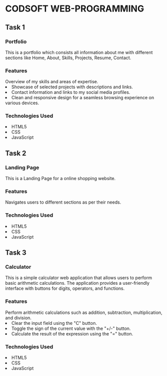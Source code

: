 <h1>CODSOFT WEB-PROGRAMMING</h1>

<h2>Task 1</h2>

<h3>Portfolio</h3>
This is a portfolio which consists all information about me with different sections like Home, About, Skills, Projects, Resume, Contact.

<h3>Features</h3>
Overview of my skills and areas of expertise.
<li>Showcase of selected projects with descriptions and links.</li>
<li>Contact information and links to my social media profiles.</li>
<li>Clean and responsive design for a seamless browsing experience on various devices.</li>

<h3>Technologies Used</h3>
<li>HTML5</li>
<li>CSS</li>
<li>JavaScript</li>

<h2>Task 2</h2>
<h3>Landing Page</h3>
This is a Landing Page for a online shopping website.

<h3>Features</h3>
Navigates users to different sections as per their needs.

<h3>Technologies Used</h3>
<li>HTML5</li>
<li>CSS</li>
<li>JavaScript</li>

<h2>Task 3</h2>
<h3>Calculator</h3>
This is a simple calculator web application that allows users to perform basic arithmetic calculations. The application provides a user-friendly interface with buttons for digits, operators, and functions.

<h3>Features</h3>
Perform arithmetic calculations such as addition, subtraction, multiplication, and division.
<li>Clear the input field using the "C" button.</li>
<li>Toggle the sign of the current value with the "+/-" button.</li>
<li>Calculate the result of the expression using the "=" button.</li>

<h3>Technologies Used</h3>
<li>HTML5</li>
<li>CSS</li>
<li>JavaScript</li>
